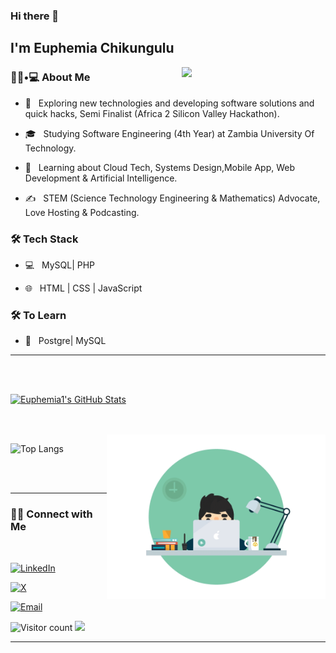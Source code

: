 ### Hi there 👋<h2> I'm Euphemia Chikungulu</h2>

<img align='right' src="https://media.giphy.com/media/M9gbBd9nbDrOTu1Mqx/giphy.gif" width="230">

<h3> 👨🏻•💻 About Me </h3>



- 🤔 &nbsp; Exploring new technologies and developing software solutions and quick hacks, Semi Finalist (Africa 2 Silicon Valley Hackathon).

- 🎓 &nbsp; Studying Software Engineering (4th Year) at Zambia University Of Technology.

- 🌱 &nbsp; Learning about Cloud Tech, Systems Design,Mobile App, Web Development & Artificial Intelligence.

- ✍️ &nbsp; STEM (Science Technology Engineering & Mathematics) Advocate, Love Hosting & Podcasting.



<h3>🛠 Tech Stack</h3>



- 💻 &nbsp;  MySQL| PHP

- 🌐 &nbsp; HTML | CSS | JavaScript 

<!--

- 🛢 &nbsp; MySQL | MongoDB

- 🔧 &nbsp; Git | Markdown | Selenium | Tidyverse

- 🖥 &nbsp; Illustrator| Photoshop | InDesign

-->



<h3>🛠 To Learn</h3>

- 🔧 &nbsp; Postgre| MySQL

<hr>



<br/><br/>

[![Euphemia1's GitHub Stats](https://github-readme-stats.vercel.app/api?username=Euphemia1&show_icons=true)](https://github.com/Euphemia1)

<br/>

<br/>

<img src="https://github.com/nirala69/nirala69/blob/master/70804f7e25b11f29db904f2fa7b4cd9d.gif" width="350" align='right'>

![Top Langs](https://github-readme-stats.vercel.app/api/top-langs/?username=Euphemia1&show_icons=true)

<br><br>



<hr>



<h3> 🤝🏻 Connect with Me </h3>

<br>



<p align="center">

<a href="https://www.linkedin.com/in/euphemia-chikungulu-6a5291215//"><img alt="LinkedIn" src="https://img.shields.io/badge/LinkedIn-Euphemia%20Chikungulu-blue?style=flat-square&logo=linkedin"></a>

<a href="https://x.com/tech_em_press?s=09"><img alt="X" src="https://img.shields.io/badge/X-i__disbalance-black?style=flat-square&logo=X"></a>

<a href="euphemiachikungulu347@gmail.com"><img alt="Email" src="https://img.shields.io/badge/Email-euphemiachikungulu347@gmail.com-blue?style=flat-square&logo=gmail"></a>

</p>





![Visitor count](https://visitor-badge.laobi.icu/badge?page_id=Euphemia1.Euphemia1)   <img src="https://media.giphy.com/media/dxn6fRlTIShoeBr69N/giphy.gif" width="30">





<hr>



